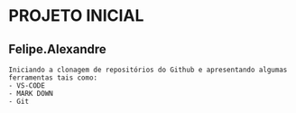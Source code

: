 # PROJETO INICIAL

## Felipe.Alexandre

```
Iniciando a clonagem de repositórios do Github e apresentando algumas ferramentas tais como:
- VS-CODE
- MARK DOWN
- Git
```
